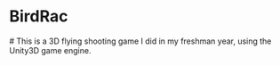 # BirdRac
# This is a 3D flying shooting game I did in my freshman year, using the Unity3D game engine.
